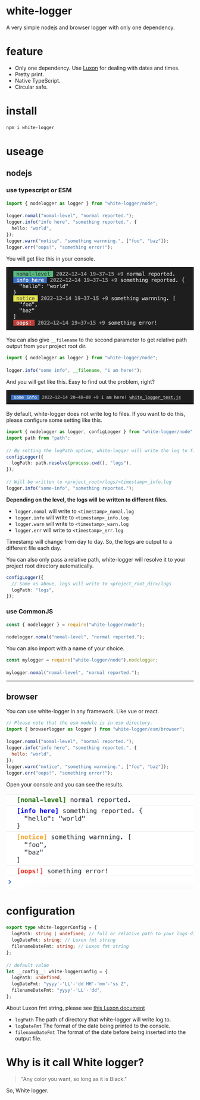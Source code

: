# white-logger

A very simple nodejs and browser logger with only one dependency.

# feature

- Only one dependency. Use [Luxon](https://moment.github.io/luxon/#/) for dealing with dates and times.
- Pretty print.
- Native TypeScript.
- Circular safe.

# install

```bash
npm i white-logger
```

# useage

## nodejs

### use typescript or ESM

```typescript
import { nodelogger as logger } from "white-logger/node";

logger.nomal("nomal-level", "normal reported.");
logger.info("info here", "something reported.", {
  hello: "world",
});
logger.warn("notice", "something warnning.", ["foo", "baz"]);
logger.err("oops!", "something error!");
```

You will get like this in your console.

![log preview img](docs/assets/console_preview.png)

You can also give `__filename` to the second parameter to get relative path output from your project root dir.

```typescript
import { nodelogger as logger } from "white-logger/node";

logger.info("some info", __filename, "i am here!");
```

And you will get like this. Easy to find out the problem, right?

![filename preview img](docs/assets/filename_preview.png)

By default, white-logger does not write log to files. If you want to do this, please configure some setting like this.

```typescript
import { nodelogger as logger, configLogger } from "white-logger/node";
import path from "path";

// By setting the logPath option, white-logger will write the log to files automatically.
configLogger({
  logPath: path.resolve(process.cwd(), "logs"),
});

// Will be written to <project_root>/logs/<timestamp>_info.log
logger.info("some-info", "something reported.");
```

**Depending on the level, the logs will be written to different files.**

- `logger.nomal` will write to `<timestamp>_nomal.log`
- `logger.info` will write to `<timestamp>_info.log`
- `logger.warn` will write to `<timestamp>_warn.log`
- `logger.err` will write to `<timestamp>_err.log`

Timestamp will change from day to day. So, the logs are output to a different file each day.

You can also only pass a relative path, white-logger will resolve it to your project root directory automatically.

```typescript
configLogger({
  // Same as above, logs will write to <project_root_dir>/logs
  logPath: "logs",
});
```

### use CommonJS

```javascript
const { nodelogger } = require("white-logger/node");

nodelogger.nomal("nomal-level", "normal reported.");
```

You can also import with a name of your choice.

```javascript
const mylogger = require("white-logger/node").nodelogger;

mylogger.nomal("nomal-level", "normal reported.");
```

---

## browser

You can use white-logger in any framework. Like vue or react.

```javascript
// Please note that the esm module is in esm directory.
import { browserlogger as logger } from "white-logger/esm/browser";

logger.nomal("nomal-level", "normal reported.");
logger.info("info here", "something reported.", {
  hello: "world",
});
logger.warn("notice", "something warnning.", ["foo", "baz"]);
logger.err("oops!", "something error!");
```

Open your console and you can see the results.

![browser preview img](docs/assets/browser_preview.png)

# configuration

```typescript
export type white-loggerConfig = {
  logPath: string | undefined; // full or relative path to your logs directory
  logDateFmt: string; // Luxon fmt string
  filenameDateFmt: string; // Luxon fmt string
};

// default value
let __config__: white-loggerConfig = {
  logPath: undefined,
  logDateFmt: "yyyy'-'LL'-'dd HH'-'mm'-'ss Z",
  filenameDateFmt: "yyyy'-'LL'-'dd",
};
```

About Luxon fmt string, please see [this Luxon document](https://moment.github.io/luxon/#/formatting?id=table-of-tokens)

- `logPath` The path of directory that white-logger will write log to.
- `logDateFmt` The format of the date being printed to the console.
- `filenameDateFmt` The format of the date before being inserted into the output file.

# Why is it call White logger?

> "Any color you want, so long as it is Black."

So, White logger.
